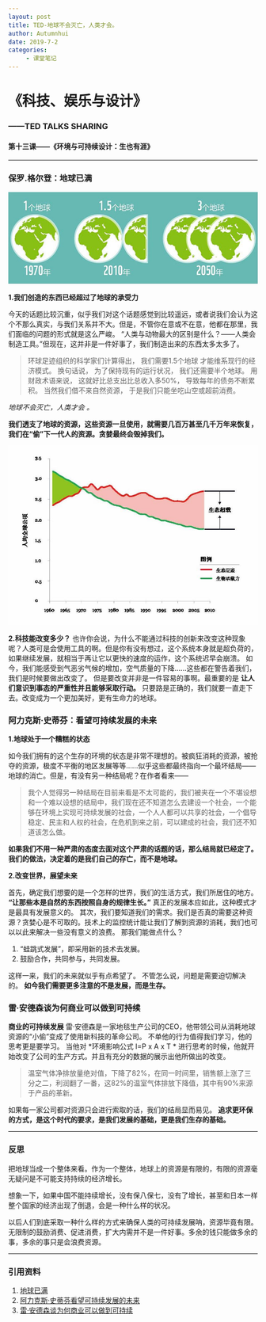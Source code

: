 ```yaml
---
layout: post
title: TED-地球不会灭亡，人类才会。
author: Autumnhui
date: 2019-7-2
categories:
     - 课堂笔记
---
```


# 《科技、娱乐与设计》
### ——TED TALKS SHARING

#### 第十三课——《环境与可持续设计：生也有涯》

---

### 保罗.格尔登：地球已满

![超载地球](/assets/images/tedweek13_pic1.jpeg)

   **1.我们创造的东西已经超过了地球的承受力**  
 
今天的话题比较沉重，似乎我们对这个话题感觉到比较遥远，或者说我们会认为这个不那么真实，与我们关系并不大。但是，不管你在意或不在意，他都在那里，我们面临的问题的形式就是这么严峻。
“人类与动物最大的区别是什么？——人类会制造工具。”但现在，这并非是一件好事了，我们制造出来的东西太多太多了。
> 环球足迹组织的科学家们计算得出， 我们需要1.5个地球 才能维系现行的经济模式。 换句话说， 为了保持现有的运行状况， 我们还需要半个地球。 用财政术语来说， 这就好比总支出比总收入多50%， 导致每年的债务不断累积。 当然我们借不来自然资源， 于是我们只能坐吃山空或超前消费。 

   *地球不会灭亡，人类才会 。* 
   
 **我们透支了地球的资源，这些资源一旦使用，就需要几百万甚至几千万年来恢复，我们在“偷”下一代人的资源。贪婪最终会毁掉我们。** 



![超载](/assets/images/tedweek13_pic2.jpg)

  **2.科技能改变多少？** 
也许你会说，为什么不能通过科技的创新来改变这种现象呢？人类可是会使用工具的啊。但是你有没有想过，这个系统本身就是超负荷的，如果继续发展，就相当于再让它以更快的速度的运作，这个系统迟早会崩溃。
如今，我们能感受到气恶劣气候的增加，空气质量的下降......这些都在警告着我们，我们是时候要做出改变了。
但是要改变并非是一件容易的事啊。最重要的是 **让人们意识到事态的严重性并且能够采取行动。** 
只要路是正确的，我们就要一直走下去。改变成为一个更加美好，更有生命力的地球。






### 阿力克斯·史蒂芬：看望可持续发展的未来

 **1.地球处于一个糟糕的状态**
 
   如今我们拥有的这个生存的环境的状态是非常不理想的。被疯狂消耗的资源，被抢夺的资源，极度不平衡的地区发展等等......似乎这些都最终指向一个最坏结局——地球的消亡。但是，有没有另一种结局呢？在作者看来——
   > 我个人觉得另一种结局在目前来看是不太可能的，我们被夹在一个不堪设想 和一个难以设想的结局中，我们现在还不知道怎么去建设一个社会，一个能够在环境上实现可持续发展的社会，一个人人都可以共享的社会，一个倡导稳定、民主和人权的社会，在危机到来之前，可以建成的社会，我们还不知道该怎么做。

  **如果我们不用一种严肃的态度去面对这个严肃的话题的话，那么结局就已经定了。我们的做法，决定着的是我们自己的存亡，而不是地球。** 


 
  **2.改变世界，展望未来**
  
  首先，确定我们想要的是一个怎样的世界，我们的生活方式，我们所居住的地方。 **“让那些本是自然的东西按照自身的规律生长。”**  真正的发展本应如此，这种模式才是最具有发展意义的。
  其次，我们要知道我们的需求。我们是否真的需要这种资源？贪婪心是不可取的。技术上的监控统计能让我们了解到资源的消耗，我们也可以以此来解决一些没有意义的浪费。
  那我们能做点什么？
  1. “蛙跳式发展”，即采用新的技术去发展。
  2. 鼓励合作，共同参与，共同发展。
  
  这样一来，我们的未来就似乎有点希望了。
  不管怎么说，问题是需要迫切解决的。 **如今我们需要更多注意的不是发展，而是生存。** 


### 雷·安德森谈为何商业可以做到可持续

 **商业的可持续发展**
 雷·安德森是一家地毯生产公司的CEO，他带领公司从消耗地球资源的“小偷”变成了使用新科技的革命公司。
 不单他的行为值得我们学习，他的思考更是要学习。
 当他对 *环境影响公式 I=P x A x T * 进行思考的时候，他就开始改变了公司的生产方式。并且有充分的数据的展示出他所做出的改变。
 >  温室气体净排放量绝对值，下降了82%，在同一时间里，销售额上涨了三分之二，利润翻了一番，这82%的温室气体排放下降值，其中有90%来源于产品的革新。

如果每一家公司都对资源只会进行索取的话，我们的结局显而易见。 **追求更环保的方式，是这个时代的要求，是我们发展的基础，更是我们生存的基础。** 



---

### 反思
把地球当成一个整体来看。作为一个整体，地球上的资源是有限的，有限的资源毫无疑问是不可能支持持续的经济增长。 

想象一下，如果中国不能持续增长，没有保八保七，没有了增长，甚至和日本一样整个国家的经济出现了倒退，会是一种什么样的状况。 

以后人们到底采取一种什么样的方式来确保人类的可持续发展呐，资源毕竟有限。无限制的鼓励消费、促进消费，扩大内需并不是一件好事。多余的钱只能做多余的事，多余的事只是会浪费资源。

---


### 引用资料

 1. [地球已满](https://www.ted.com/talks/paul_gilding_the_earth_is_full/transcript?&language=zh-cn)
 2. [阿力克斯·史蒂芬看望可持续发展的未来](https://www.ted.com/talks/alex_steffen_sees_a_sustainable_future/transcript?&language=zh-cn) 
 3. [雷·安德森谈为何商业可以做到可持续](https://www.ted.com/talks/ray_anderson_on_the_business_logic_of_sustainability/transcript?&language=zh-CN)


